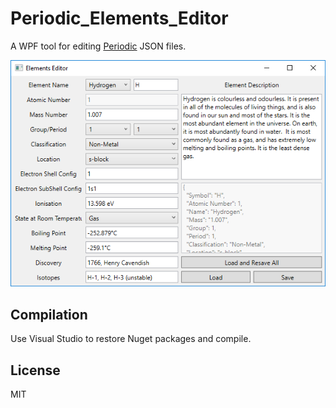 Periodic\_Elements\_Editor
==========
A WPF tool for editing [Periodic](https://github.com/cfws/Periodic) JSON files. 

[![Periodic Elements Editor](img/Editor.png)](https://github.com/cfws/Periodic_Elements_Editor)

## Compilation
Use Visual Studio to restore Nuget packages and compile. 

## License
MIT
